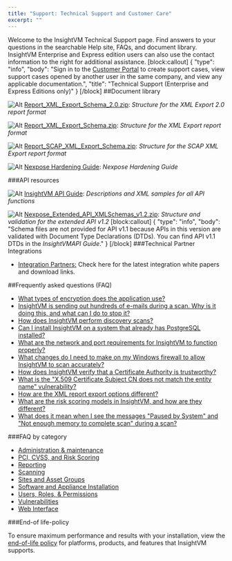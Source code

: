 ```yaml
---
title: "Support: Technical Support and Customer Care"
excerpt: ""
---
```

Welcome to the InsightVM Technical Support page. Find answers to your questions in the searchable Help site, FAQs, and document library. InsightVM Enterprise and Express edition users can also use the contact information to the right for additional assistance.
[block:callout]
{
  "type": "info",
  "body": "Sign in to the [Customer Portal](https://rapid7ipimseu.okta-emea.com/home/salesforce/0oa2eo6xizl7cdqH40i7/46) to create support cases, view support cases opened by another user in the same company, and view any applicable documentation.",
  "title": "Technical Support  (Enterprise and Express Editions only)"
}
[/block]
##Document library

![Alt](https://files.readme.io/2594cb4-i_zip.png) [Report_XML_Export_Schema_2.0.zip](https://rapid7.com/docs/download/Report_XML_Export_Schema_2.0.zip): _Structure for the XML Export 2.0 report format_

![Alt](https://files.readme.io/2594cb4-i_zip.png) [Report_XML_Export_Schema.zip](https://rapid7.com/docs/download/ReportXMLExportSchema.xsd.zip): _Structure for the XML Export report format_

![Alt](https://files.readme.io/2594cb4-i_zip.png) [Report_SCAP_XML_Export_Schema.zip](https://rapid7.com/docs/download/Report_SCAP_XML_Schema.zip): _Structure for the SCAP XML Export report format_

![Alt](https://files.readme.io/2594cb4-i_zip.png) [Nexpose Hardening Guide](https://rapid7.com/docs/download/Nexpose_Hardening_Guide.pdf): _Nexpose Hardening Guide_

###API resources

![Alt](https://files.readme.io/735c2e4-i_pdf.gif) [InsightVM API Guide](https://rapid7.com/docs/download/Nexpose_API_guide.pdf): _Descriptions and XML samples for all API functions_

![Alt](https://files.readme.io/2594cb4-i_zip.png) [Nexpose_Extended_API_XMLSchemas_v1.2.zip](AllSchemas.xsd.zip): _Structure and validation for the extended API v1.2_
[block:callout]
{
  "type": "info",
  "body": "Schema files are not provided for API v1.1 because APIs in this version are validated with Document Type Declarations (DTDs). You can find API v1.1 DTDs in the _InsightVMAPI Guide_."
}
[/block]
###Technical Partner Integrations

* [Integration Partners:](https://www.rapid7.com/company/partners/integration.php) Check here for the latest integration white papers and download links.

##Frequently asked questions (FAQ)

* [What types of encryption does the application use?](doc:administration-maintenance#section-what-types-of-encryption-does-the-application-use-)
* [InsightVM is sending out hundreds of e-mails during a scan. Why is it doing this, and what can I do to stop it?](doc:scanning-frequently-asked-questions#section-insightvm-is-sending-out-hundreds-of-e-mails-during-a-scan-why-is-it-doing-this-and-what-can-i-do-to-stop-it-)
* [How does InsightVM perform discovery scans?](doc:scanning-frequently-asked-questions#section-how-does-insightvm-perform-discovery-scans-)
* [Can I install InsightVM on a system that already has PostgreSQL installed?](doc:software-and-appliance-installation-frequently-asked-questions#section-can-i-install-insightvm-on-a-system-that-already-has-postgresql-installed-)
* [What are the network and port requirements for InsightVM to function properly?](doc:scanning-frequently-asked-questions#section-what-are-the-network-and-port-requirements-for-insightvm-to-function-properly-)
* [What changes do I need to make on my Windows firewall to allow InsightVM to scan accurately?](doc:scanning-frequently-asked-questions#section-what-changes-do-i-need-to-make-on-my-windows-firewall-to-allow-insightvm-to-scan-accurately-)
* [How does InsightVM verify that a Certificate Authority is trustworthy?](doc:vulnerabilities-frequently-asked-questions#section-how-does-the-application-verify-that-a-certificate-authority-is-trustworthy-)
* [What is the "X.509 Certificate Subject CN does not match the entity name" vulnerability?](doc:vulnerabilities-frequently-asked-questions#section-what-is-the-x-509-certificate-subject-cn-does-not-match-the-entity-name-vulnerability-)
* [How are the XML report export options different?](doc:reporting-frequently-asked-questions#section-how-are-the-xml-report-export-options-different-)
* [What are the risk scoring models in InsightVM, and how are they different?](doc:pci-cvss-risk-scoring-frequently-asked-questions#section-what-are-the-risk-scoring-models-in-insightvm-and-how-are-they-different-)
* [What does it mean when I see the messages "Paused by System" and "Not enough memory to complete scan" during a scan?](doc:scanning-frequently-asked-questions#section-what-does-it-mean-when-i-see-the-messages-paused-by-system-and-not-enough-memory-to-complete-scan-during-a-scan-)

###FAQ by category

* [Administration & maintenance](doc:administration-maintenance)
* [PCI, CVSS, and Risk Scoring](doc:pci-cvss-risk-scoring-frequently-asked-questions) 
* [Reporting](doc:reporting-frequently-asked-questions) 
* [Scanning](doc:scanning-frequently-asked-questions) 
* [Sites and Asset Groups](doc:sites-and-assets-frequently-asked-questions) 
* [Software and Appliance Installation](doc:sites-and-assets-frequently-asked-questions) 
* [Users, Roles, & Permissions](doc:users-roles-and-permissions-frequently-asked-questions) 
* [Vulnerabilities](doc:vulnerabilities-frequently-asked-questions) 
* [Web Interface](doc:web-interface-frequently-asked-questions) 

###End-of life-policy

To ensure maximum performance and results with your installation, view the [end-of-life policy](https://www.rapid7.com/docs/end-of-life-policy.pdf) for platforms, products, and features that InsightVM supports.